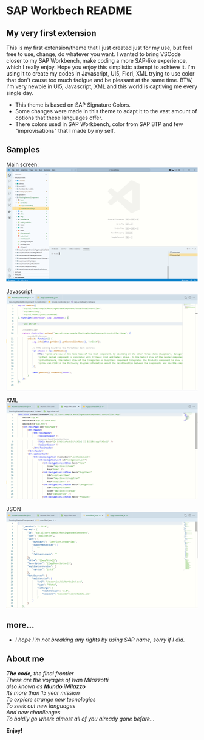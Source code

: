 # SAP Workbech README

## My very first extension

This is my first extension/theme that I just created just for my use, but feel free to use, change, do whatever you want.
I wanted to bring VSCode closer to my SAP Workbench, make coding a more SAP-like experience, which I really enjoy. Hope you enjoy this simplistic attempt to achieve it.
I'm using it to create my codes in Javascript, UI5, Fiori, XML trying to use color that don't cause too much fadigue and be pleasant at the same time.
BTW, I'm very newbie in UI5, Javascript, XML and this world is captiving me every single day.

* This theme is based on SAP Signature Colors.
* Some changes were made in this theme to adapt it to the vast amount of options that these languages ​​offer.
* There colors used in SAP Workbench, color from SAP BTP and few "improvisations" that I made by my self.

## Samples

Main screen:
![Main Screen](images/preview1.png "Main Screen")

Javascript
![Javascript](images/preview2.png "Javascript")

XML
![XML](images/preview3.png "XML")

JSON
![JSON](images/preview4.png "JSON")

## more...

* _I hope I'm not breaking any rights by using SAP name, sorry if I did._

## About me

_**The code**, the final frontier\
These are the voyages of Ivan Milazzotti\
also known as **Mundo iMilazzo**\
Its more than 15 year mission\
To explore strange new tecnologies\
To seek out new languages\
And new chanllenges\
To boldly go where almost all of you already gone before..._

**Enjoy!**
